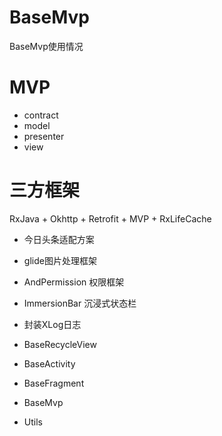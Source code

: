 # BaseMvp
 BaseMvp使用情况

 # MVP
 * contract
 * model
 * presenter
 * view
 
# 三方框架
RxJava + Okhttp + Retrofit + MVP + RxLifeCache 

* 今日头条适配方案
* glide图片处理框架
* AndPermission 权限框架
* ImmersionBar 沉浸式状态栏

* 封装XLog日志 
* BaseRecycleView 
* BaseActivity 
* BaseFragment 
* BaseMvp
* Utils

 
 
